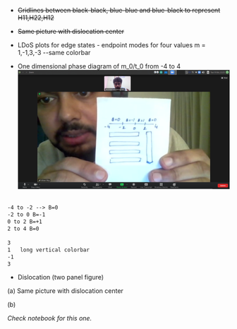 - ~~Gridlines between black-black, blue-blue and blue-black to represent H11,H22,H12~~ 

- ~~Same picture with dislocation center~~

- LDoS plots for edge states - endpoint modes for 
four values m = 1,-1,3,-3 --same colorbar


- One dimensional phase diagram of m_0/t_0 from -4 to 4
![img](plots/Screenshot_2021-10-19_22-25-12.png)

```

-4 to -2 --> B=0
-2 to 0 B=-1
0 to 2 B=+1
2 to 4 B=0

3
1   long vertical colorbar
-1
3
```

- Dislocation (two panel figure)

(a) Same picture with dislocation center

(b) 

*Check notebook for this one.*

